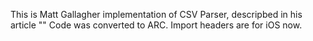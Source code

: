 This is Matt Gallagher implementation of CSV Parser, descripbed in his article ""
Code was converted to ARC. Import headers are for iOS now.
